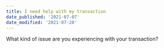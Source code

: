 ```yaml
---
title: I need help with my transaction
date_published: '2021-07-07'
date_modified: '2021-07-20'
---
```


What kind of issue are you experiencing with your transaction?

